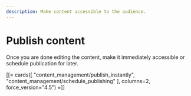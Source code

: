 ```yaml
---
description: Make content accessible to the audience.
---
```


# Publish content

Once you are done editing the content, make it immediately accessible or schedule publication for later.

[[= cards([
    "content_management/publish_instantly",
    "content_management/schedule_publishing"
], columns=2, force_version="4.5") =]] 
